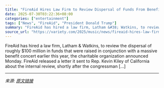 ```yaml
---
title: "FireAid Hires Law Firm to Review Dispersal of Funds From Benefit Concert in Response to Congressman’s Inquiries"
date: 2025-07-30T03:22:36+08:00
categories: ["entertainment"]
tags: ["News", "FireAid", "President Donald Trump"]
summary: "FireAid has hired a law firm, Latham &#38; Watkins, to review the dispersal of roughly $100 million in funds that were raised in conjunction with a massive benefit concert earlier this year, the chari"
source_url: "https://variety.com/2025/music/news/fireaid-hires-law-firm-review-donations-benefit-concert-1236474104/"
---
```


FireAid has hired a law firm, Latham &#38; Watkins, to review the dispersal of roughly $100 million in funds that were raised in conjunction with a massive benefit concert earlier this year, the charitable organization announced Monday. FireAid released a letter it sent to Rep. Kevin Kiley of California about the internal review, shortly after the congressman [&#8230;]

---

*来源: [原文链接](https://variety.com/2025/music/news/fireaid-hires-law-firm-review-donations-benefit-concert-1236474104/)*
